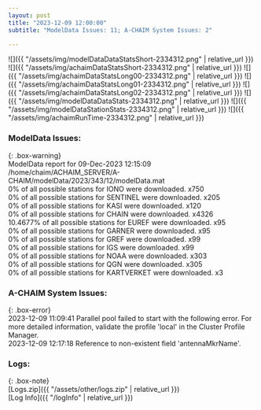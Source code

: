 ```yaml
---
layout: post
title: "2023-12-09 12:00:00"
subtitle: "ModelData Issues: 11; A-CHAIM System Issues: 2"

---
```


![]({{ "/assets/img/modelDataDataStatsShort-2334312.png" | relative_url }})
![]({{ "/assets/img/achaimDataStatsShort-2334312.png" | relative_url }})
![]({{ "/assets/img/achaimDataStatsLong00-2334312.png" | relative_url }})
![]({{ "/assets/img/achaimDataStatsLong01-2334312.png" | relative_url }})
![]({{ "/assets/img/achaimDataStatsLong02-2334312.png" | relative_url }})
![]({{ "/assets/img/modelDataDataStats-2334312.png" | relative_url }})
![]({{ "/assets/img/modelDataStationStats-2334312.png" | relative_url }})
![]({{ "/assets/img/achaimRunTime-2334312.png" | relative_url }})


### ModelData Issues:  
  
{: .box-warning}  
 ModelData report for 09-Dec-2023 12:15:09   
 /home/chaim/ACHAIM_SERVER/A-CHAIM/modelData/2023/343/12/modelData.mat   
 0% of all possible stations for IONO were downloaded. x750   
 0% of all possible stations for SENTINEL were downloaded. x205   
 0% of all possible stations for KASI were downloaded. x120   
 0% of all possible stations for CHAIN were downloaded. x4326   
 10.4677% of all possible stations for EUREF were downloaded. x95   
 0% of all possible stations for GARNER were downloaded. x95   
 0% of all possible stations for GREF were downloaded. x99   
 0% of all possible stations for IGS were downloaded. x99   
 0% of all possible stations for NOAA were downloaded. x303   
 0% of all possible stations for QGN were downloaded. x305   
 0% of all possible stations for KARTVERKET were downloaded. x3   
  
### A-CHAIM System Issues:  
  
{: .box-error}  
2023-12-09 11:09:41 Parallel pool failed to start with the following error. For more detailed information, validate the profile 'local' in the Cluster Profile Manager.  
2023-12-09 12:17:18 Reference to non-existent field 'antennaMkrName'.  

### Logs:  
  
{: .box-note}  
[Logs.zip]({{ "/assets/other/logs.zip" | relative_url }})  
[Log Info]({{ "/logInfo" | relative_url }})  
